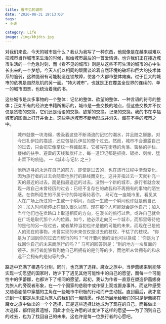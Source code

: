 ```yaml
---
title: 看不见的城市
date: '2020-08-31 19:13:00'
tags: 
- 小说

category: Life
image: /img/kbjdcs.jpg
---
```


对我们来说，今天的城市是什么？我认为我写了一种东西，他就像是在越来越难以把城市当作城市来生活的时候，献给城市最后的一首爱情诗。也许我们正在接近城市生活的一个危急时刻，而《看不见的城市》则是从这些不可生活的城市的心中生长出来的一个梦想。今天人们以相同的顽固谈论着自然环境的破坏和巨大的技术体系的脆弱，这种脆弱有可能制造连锁故障，使各个大都市整体瘫痪。过于巨大的城市的危机是自然危机的另一面。“特大城市”，也就是正在覆盖全世界的连续的、单一的城市图景，也统治着我的书。

这些城市是众多事物的一个整体：记忆的整体、欲望的整体、一种言语的符号的整体；正如所有的经济史书籍所揭示的，城市是一些交换的地点，但这些交换并不仅仅是货物的交换，它们还是话语的交换、欲望的交换。记录的交换。我的书在幸福城市的图画上打开并合上，这些幸运城市不断地形成并消失，藏在不幸的城市之中。

> 城市就像一块海绵，吸汲着这些不断涌流的记忆的潮水，并且随之膨胀。对今日扎伊拉的描述，还应包括扎伊拉的整个过去。然而，城市不会泄露自己的过去，只会把它像掌纹一样藏起来，它被写在街巷的角落、窗格的护栏、楼梯的扶手、避雷的天线和旗杆上，每一道印记都是抓挠、锯挫、刻凿、猛击留下的痕迹。     --《城市与记忆 之三》

>他所追寻的永远在自己的前方，即使是过去的，也在旅行过程中渐渐变化，因为旅行者的过去会随着他旅行的路线而变化，这并非指过去一天就补充一天的最近的过去，而是指最遥远的过去。没到一个新的城市，旅行者就会发现一段自己未曾经历的过去：已经不复存在的故我和不再拥有的事物的陌生感。在你所陌生的不属于你的异地等待着你。
>马可在一座城市里，看见某人在广场上所过的一生或一个瞬间，而这一生或一个瞬间也许就是他自己的；加入时间能停止在很久很久以前，现在那个人可能就会是他自己；加入当年他们也在岔路口上取道相反的方向，在漫长的旅行过后，或许自己就会在广场是取代那个人的位置。如今，他必须走向另一个城市，而那里等待他的是他的另一段过去，或者某种当初也许是他的可能的未来，而现在已是他人的现在的事物。未曾实现的未来仅仅是过去的枝杈，干枯了的枝杈。
>“你是为了回到你的过去而旅行的吗？”可汗要问他的话也可以换成：“你是为了找回你自己的未来而旅行的吗？”
>马可的回答则是：“别的地方一块反面的镜子。旅行者能够看到他自己所拥有的是何等的少，而他所未曾拥有的和永远不会拥有的是何等的多。”

路途中充满了相遇与分别，同时，也充满了选择。魔女之旅中，当伊蕾娜来到能够实现一切愿望的国家时，她许下了遇见其他可能性中的自己的愿望，而每一个可能性中的伊蕾娜，也都许下了相同的愿望。起初，我认为作者一直意在塑造伊蕾娜身为旅人的旁观者形象，在一个个国家的悲剧中或作壁上观或置身事外，而这种感受又随着剧情中穿插的主角在一些城市中积极的行动而产生动摇。直到最后，我才意识到一切都是从未成为旅人的我们的一厢情愿，作品所展示给我们的只是伊蕾娜在魔女之旅中做出的一个个选择，正是这些选择让她成为了现在的自己，而每做出一次选择，都伴随着遗憾，因此才会在许愿的过度许下这样的愿望——为了回到自己的过去，也为了找回自己的未来，这也许是每一位旅行者的心愿吧。
